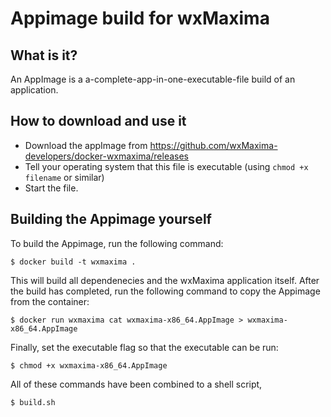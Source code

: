 Appimage build for wxMaxima
===========================

What is it?
-----------

An AppImage is a a-complete-app-in-one-executable-file build of an application.

How to download and use it
--------------------------

 * Download the appImage from https://github.com/wxMaxima-developers/docker-wxmaxima/releases
 * Tell your operating system that this file is executable (using `chmod +x filename` or 
   similar)
 * Start the file.

Building the Appimage yourself
------------------------------

To build the Appimage, run the following command:

```
$ docker build -t wxmaxima .
```

This will build all dependenecies and the wxMaxima application itself.
After the build has completed, run the following command to copy the
Appimage from the container:

```
$ docker run wxmaxima cat wxmaxima-x86_64.AppImage > wxmaxima-x86_64.AppImage
```

Finally, set the executable flag so that the executable can be run:

```
$ chmod +x wxmaxima-x86_64.AppImage
```

All of these commands have been combined to a shell script,

```
$ build.sh
```
